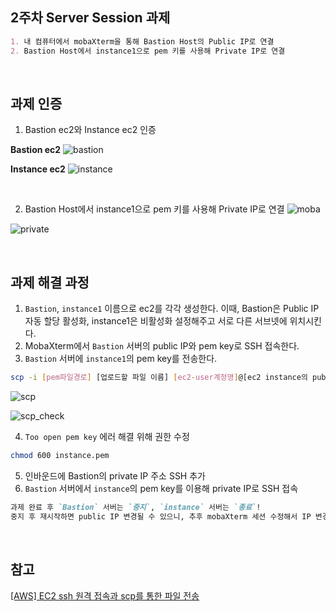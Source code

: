 ## 2주차 Server Session 과제
```md
1. 내 컴퓨터에서 mobaXterm을 통해 Bastion Host의 Public IP로 연결
2. Bastion Host에서 instance1으로 pem 키를 사용해 Private IP로 연결
```
<br>

## 과제 인증
1. Bastion ec2와 Instance ec2 인증

**Bastion ec2**
![bastion](https://github.com/GDSC-Ewha-5th/GDSC-Server-5th/assets/80838501/31eedaf3-5f21-4d3d-9f5c-205ea5b14dea)


**Instance ec2**
![instance](https://github.com/GDSC-Ewha-5th/GDSC-Server-5th/assets/80838501/be85fb9d-4e9d-4372-ba94-28276fdf9e81)

<br>

2. Bastion Host에서 instance1으로 pem 키를 사용해 Private IP로 연결
![moba](https://github.com/GDSC-Ewha-5th/GDSC-Server-5th/assets/80838501/f9367042-ae4a-4b8d-bc7c-52323f6d45d8)

![private](https://github.com/GDSC-Ewha-5th/GDSC-Server-5th/assets/80838501/d1b076ad-5532-40eb-82ac-835dac590a7e)

<br>

## 과제 해결 과정
1. `Bastion`, `instance1` 이름으로 ec2를 각각 생성한다. 이때, Bastion은 Public IP 자동 할당 활성화, instance1은 비활성화 설정해주고 서로 다른 서브넷에 위치시킨다. 
2. MobaXterm에서 `Bastion` 서버의 public IP와 pem key로 SSH 접속한다.
3. `Bastion` 서버에 `instance1`의 pem key를 전송한다.
```sh
scp -i [pem파일경로] [업로드할 파일 이름] [ec2-user계정명]@[ec2 instance의 public DNS]:~/[경로]
```
![scp](https://github.com/GDSC-Ewha-5th/GDSC-Server-5th/assets/80838501/d00a2519-1498-4a8e-b1c0-4f6256acc61a)

![scp_check](https://github.com/GDSC-Ewha-5th/GDSC-Server-5th/assets/80838501/49977c17-6799-46bd-99da-29d029e5c0df)

4. `Too open pem key` 에러 해결 위해 권한 수정
```bash
chmod 600 instance.pem
```

5. 인바운드에 Bastion의 private IP 주소 SSH 추가
6. `Bastion` 서버에서 `instance`의 pem key를 이용해 private IP로 SSH 접속

```md
과제 완료 후 `Bastion` 서버는 `중지`, `instance` 서버는 `종료`!
중지 후 재시작하면 public IP 변경될 수 있으니, 추후 mobaXterm 세션 수정해서 IP 변경해주기!
```
<br>

## 참고
[[AWS] EC2 ssh 원격 접속과 scp를 통한 파일 전송](https://ict-nroo.tistory.com/40)
